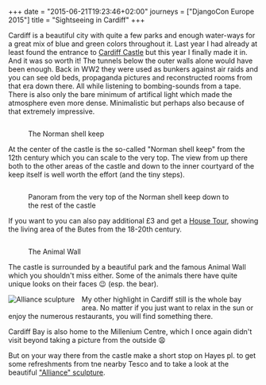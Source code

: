 +++
date = "2015-06-21T19:23:46+02:00"
journeys = ["DjangoCon Europe 2015"]
title = "Sightseeing in Cardiff"
+++

Cardiff is a beautiful city with quite a few parks and enough water-ways for a
great mix of blue and green colors throughout it. Last year I had already at
least found the entrance to [Cardiff Castle][1] but this year I finally made it
in. And it was so worth it! The tunnels below the outer walls alone would have
been enough. Back in WW2 they were used as bunkers against air raids and you can
see old beds, propaganda pictures and reconstructed rooms from that era down
there. All while listening to bombing-sounds from a tape. There is also only
the bare minimum of artifical light which made the atmosphere even more
dense. Minimalistic but perhaps also because of that extremely impressive.

<figure>
<img alt="" src="http://photos.h10n.me/Conferences/DjangoCon-Europe-2015/i-Rtxp9wm/0/XL/DSC03925-XL.jpg"/>
<figcaption><p>The Norman shell keep</p></figcaption>
</figure>

At the center of the castle is the so-called "Norman shell keep" from the 12th
century which you can scale to the very top. The view from up there both to the
other areas of the castle and down to the inner courtyard of the keep itself is
well worth the effort (and the tiny steps).

<figure>
<img alt="" src="http://photos.h10n.me/Conferences/DjangoCon-Europe-2015/i-63DL4jQ/0/X2/DSC03935-X2.jpg"/>
<figcaption><p>Panoram from the very top of the Norman shell keep down to the
rest of the castle</p></figcaption>
</figure>

If you want to you can also pay additional £3 and get a [House Tour][2],
showing the living area of the Butes from the 18-20th century.


<figure>
<img alt="" src="http://photos.h10n.me/Conferences/DjangoCon-Europe-2015/i-CVfhDt7/0/XL/DSC03921-XL.jpg"/>
<figcaption><p>The Animal Wall</p></figcaption>
</figure>

The castle is surrounded by a beautiful park and the famous Animal Wall which
you shouldn't miss either. Some of the animals there have quite unique looks on
their faces 😉 (esp. the bear).

<img
src="http://photos.h10n.me/Conferences/DjangoCon-Europe-2015/i-rG2rF9F/0/XL/DSC03952-XL.jpg"
alt="Alliance sculpture" style="float: left; max-width: 300px; margin: 0 1em 1em
0">My other highlight in Cardiff still is the whole bay area. No matter if you just
want to relax in the sun or enjoy the numerous restaurants, you will find
something there.

Cardiff Bay is also home to the Millenium Centre, which I once again didn't
visit beyond taking a picture from the outside 😩

But on your way there from the castle make a short stop on Hayes pl. to get some
refreshments from tne nearby Tesco and to take a look at the beautiful
["Alliance" sculpture][3].

[1]: http://www.cardiffcastle.com/
[2]: http://www.cardiffcastle.com/house-tour/
[3]: http://www.walesonline.co.uk/news/wales-news/new-15m-french-designed-sculpture-2063305
